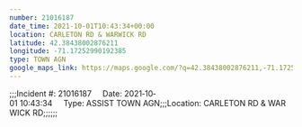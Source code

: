 ```yaml
---
number: 21016187
date_time: 2021-10-01T10:43:34+00:00
location: CARLETON RD & WARWICK RD
latitude: 42.38438002876211
longitude: -71.17252990192385
type: TOWN AGN
google_maps_link: https://maps.google.com/?q=42.38438002876211,-71.17252990192385
---
```


;;;Incident #: 21016187     Date: 2021‐10‐01 10:43:34     Type: ASSIST TOWN AGN;;;Location: CARLETON RD & WARWICK RD;;;;;;
